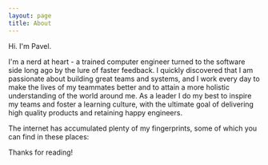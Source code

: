 ```yaml
---
layout: page
title: About
---
```


Hi. I'm Pavel.

I'm a nerd at heart - a trained computer engineer turned to the software side long ago by the lure of faster feedback. I quickly discovered that I am passionate about building great teams and systems, and I work every day to make the lives of my teammates better and to attain a more holistic understanding of the world around me. As a leader I do my best to inspire my teams and foster a learning culture, with the ultimate goal of delivering high quality products and retaining happy engineers.

The internet has accumulated plenty of my fingerprints, some of which you can find in these places:

<p class="social-icons">
  <a href="https://twitter.com/forcewake"><i class="fa fa-twitter fa-2x"></i></a>
  <a href="https://github.com/forcewake"><i class="fa fa-github fa-2x"></i></a>
  <a href="https://bitbucket.org/forcewake"><i class="fa fa-bitbucket fa-2x"></i></a>
  <!-- <a href="https://www.linkedin.com/in/forcewake"><i class="fa fa-linkedin fa-2x"></i></a> -->
  <a href="https://plus.google.com/100878214914441815446?rel=author"><i class="fa fa-plus fa-2x"></i></a>
  <a href="http://stackoverflow.com/users/2688578/pavel-nasovich"><i class="fa fa-stack-overflow fa-2x"></i></a>
  <!-- <a href="http://www.slideshare.net/forcewake"><i class="fa fa-slideshare fa-2x"></i></a> -->
  <!-- <a href="https://speakerdeck.com/forcewake"><i class="fa fa-slideshare fa-2x"></i></a> -->
  <!-- <a href="https://medium.com/@forcewake"><i class="fa fa-medium fa-2x"></i></a> -->
  <a href="https://www.flickr.com/photos/forcewake"><i class="fa fa-flickr fa-2x"></i></a>
  <a href="https://instagram.com/forcewake/"><i class="fa fa-instagram fa-2x"></i></a>
  <a href="http://www.strava.com/athletes/forcewake" class="strava-icon"></a>
  <!-- <a href="https://www.youtube.com/user/forcewake"><i class="fa fa-youtube fa-2x"></i></a> -->
</p>

Thanks for reading!
